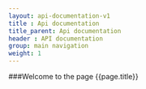 ```yaml
---
layout: api-documentation-v1
title : Api documentation
title_parent: Api documentation
header : API documentation
group: main navigation
weight: 1
---
```



###Welcome to the page {{page.title}}

